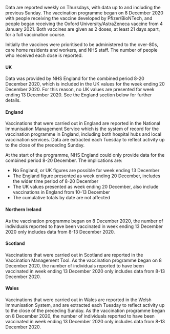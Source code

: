 Data are reported weekly on Thursdays, with data up to and including the previous Sunday. The vaccination programme began on 8 December 2020 with people receiving the vaccine developed by Pfizer/BioNTech, and people began receiving the Oxford University/AstraZeneca vaccine from 4 January 2021. Both vaccines are given as 2 doses, at least 21 days apart, for a full vaccination course. 

Initially the vaccines were prioritised to be administered to the over-80s, care home residents and workers, and NHS staff. The number of people who received each dose is reported.

#### UK

Data was provided by NHS England for the combined period 8-20 December 2020, which is included in the UK values for the week ending 20 December 2020. For this reason, no UK values are presented for week ending 13 December 2020. See the England section below for further details.

#### England

Vaccinations that were carried out in England are reported in the National Immunisation Management Service which is the system of record for the vaccination programme in England, including both hospital hubs and local vaccination services. Data are extracted each Tuesday to reflect activity up to the close of the preceding Sunday. 

At the start of the programme, NHS England could only provide data for the combined period 8-20 December. The implications are:
-	No England, or UK figures are possible for week ending 13 December
-	The England figure presented as week ending 20 December, includes the wider time period of 8-20 December
-	The UK values presented as week ending 20 December, also include vaccinations in England from 10-13 December
-	The cumulative totals by date are not affected

#### Northern Ireland

As the vaccination programme began on 8 December 2020, the number of individuals reported to have been vaccinated in week ending 13
December 2020 only includes data from 8-13 December 2020.

#### Scotland

Vaccinations that were carried out in Scotland are reported in the Vaccination Management Tool. As the vaccination programme began on 8 December 2020, the number of individuals reported to have been vaccinated in week ending 13
December 2020 only includes data from 8-13 December 2020.

#### Wales

Vaccinations that were carried out in Wales are reported in the Welsh Immunisation System, and are extracted each Tuesday to reflect activity up to the close of the preceding Sunday. As the vaccination programme began on 8 December 2020, the number of individuals reported to have been vaccinated in week ending 13 December 2020 only includes data from 8-13 December 2020.